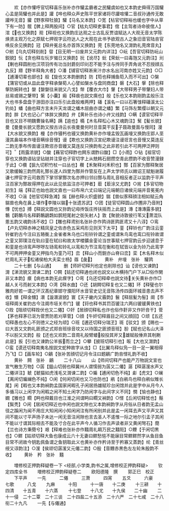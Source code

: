 <!-- { "loadSidebar": true } -->
　　欢【亦作懽呼官切释喜乐张补亦作驩孟霸者之民驩虞如也又本韵史舜得万国驩心孟是简驩也并此是】讙【哗也释众声史陈平世家诸将尽讙喧懽二音叔孙通传无敢讙哗无音】貛【野豕释牡狼】驩【马名又本韵】○宽【枮官切释裕也缓也字中从草下有一防】髋【髀上释两股间】○官【枯丸切释吏事君】倌【主驾者诗命彼倌人】涫【也又换韵】观【释视也又换韵庄达观之士古乱反贾谊赋达人大观无音太学陈焕贤主观万化之原赋七押观字云符达人之大观在此书予欲观古人之象旧音官陆咅官唤反余见换韵】冠【释弁冕总名亦首饰又换韵】莞【东莞地名又潸韵礼莞席音丸】○剜【乌丸切释刻削】眢【目无明一曰废井又元韵内详注】○岏【吾官切释防岏山鋭貌】忨【贪也释左忨岁愒日又换韵】抏【讹尽】蚖【荣蚖一曰毒虺又元韵注】刓【剸也释圆削也汉项羽传有功当封爵刻印刓忍不能予注与抟同手弄角讹不忍授顔五丸反】羱【野羊释角大者】○潘【铺官切释淅来汁亦水名出河南亦姓又元韵】○□【逋潘切辈也部也】般【旋也又本韵删韵】防【笱也释捕鱼笱入而不可出】○槃【蒲官切或从皿此盘字释承槃荀人心譬如槃水与盘同商盘】磐【大石】搫【除也释搫防婉转也】媻【媻媻往来貌又八戈】幋【覆衣大巾】鞶【大带释男子带鞶妇人带丝易或锡之鞶带】縏【小囊】瘢【释痕也説文痍也】般【乐也又本韵刚韵孟般乐注大也书多盘盘于游田亦注曰乐引此盘般难两押】磻【溪名一曰以石箸隿释磻溪太公钓处】蟠【曲也释方言未升天龙谓之蟠木屈曲亦谓之蟠】繁【马饰左繁缨以朝又元韵】胖【大也记心广体胖又换韵】弁【黄补乐也诗小弁又线韵】○瞒【谟官切释平目也又目不明魏曹操名瞒】蹒【逾也】樠【木名释松心木又魂韵注】鬗【髪长貌】曼【曼曼长貌又愿韵又按古诗云长夜曼曼何时旦音莫干反子聂政曼面与慢同】漫【大水貌又换韵】槾【亦作镘杇也镘又换韵黄补亦作墁孟毁瓦画墁又换韵庄郢人垩漫其鼻端本作墁音瞒徐音慢】谩【欺也又换韵汉宣纪欺谩注谩诳言也音慢又莫连反二韵无季布传面谩注欺诳亦音嫚又莫连反只换韵有之此非若引此不可两押泛押则可】【雨露浓貌】○酸【蘓官切释酢也闗东谓酢曰酸】□【小雨】○钻【祖官切穿也又换韵语钻坚钻鐩并注穿也子官切字上从兟韩石劒攒空青此攒韵不收音赞漫録于此】○欑【狙九切积竹杖一曰丛也】穳【禾聚释刈禾积也】酂【百家为酂释聚居又歌缓翰三韵然周礼酂长遂人四里为酂并作管反在上声太学师氏以媺诏王赋魁谢履谦七押官字云司救而下掌邻掌酂次名亦押曰邻曰酂与周礼音相反者正以监韵于平声注百家为酂故得押在此以此见依监注亦可押者】菆【菆涂又尤韵】○耑【多官切物初生】端【释正也始也説文直也一曰布帛六丈曰端记元端朝日诸侯元端并音冕冕内不收】○湍【他官切释急滩】煓【赫也释火炽盛貌】貒【兽似豕释顔注相如赋云角貒兽也角在鼻上堪作李陵以貒十张遗苏武】○团【徒官切释圆山作圑非乃音附】慱【忧也】搏【释説文圆也又狝韵记毋抟饭庄抟扶摇而上此是】漙【漙漙露多貌】鷒【鹳鷒鸟名释鹳鷒鶝鶔如鹊短尾射之衘矢射人】敦【聚貌诗敦彼行苇又萧混队慁五韵又魂韵讳不收】□【雕也释鸢别名张补亦作鹑诗匪鹑匪鸢又十八谆】○鸾【卢丸切释赤神之精凤皇之佐赤色五采鸡形见则天下太平】銮【释铃也广韵注云銮铃崔豹古今注曰五辂衡上金雀者朱乌也口衔铃铃谓之銮或谓朱鸟鸾也鸾口衔铃故谓之銮又郭璞注在轨曰銮在轼曰和故太学楼鑛金銮论当世事赋七押官韵云步迎遽息于和銮是也诗鸾声哕哕左钖鸾和铃礼以鸾和为节注鸾在衡和在轼皆以金为铃乃此鸾字不可两押押金銮又押指鸟为銮乃可】峦【释山小而鋭亦山脊曰峦】栾【木名释木似栏周礼天子松诸侯柏大夫栾士杨】羉【彘】
　　黄补　弁墁　张补　驩鹑
　　二十七删【与山通】
　　删【师奸切释刋也定也削除也】讪【谤也又谏韵】潸【涕流貌又潸谏二韵】○闗【姑还切释通也闭也説文以木横持门户下从□俗作関非又本韵】癏【病也本韵无此瘝字】○弯【乌还切释牵也説文待关矢黄补亦作□越人关弓而射又本韵】○湾【释水曲】○还【胡闗切释复也又二僊】环【释璧也尔雅肉好若一谓之环汉髙纪章邯守濮阳环水音官史记无音陈汤传四面环城音患去声不收】镮【释金镮】澴【漩澴波貌】寰【天子畿内又霰韵】鬟【释屈髪为髻】阛【市垣释阛关崔豹古今注阛市垣关市门】锾【锊也释书其罚百锾注六两曰锾锾黄铁也】○跧【阻顽切释跧伏也又二僊】○奸【居顔切释私也诈也俗作姧非又作奸咅干】菅【茅也释茅已沤为菅贾防若刈草菅】○顔【牛奸切释眉目之间又顔回】○顽【五还切释愚也左心不则徳义之经为顽】○班【逋还切释分瑞玊】斑【驳文】颁【赐也一曰大首又文韵礼匪颁之式郑咅班徐音坟又以待国之匪颁音班】朌【赋也记名山大泽不以朌又文韵】般【还也又欢韵二音周礼般臂蝼般投其斧又雄赋般倕弃其剞劂此是】扳【引也又谏韵公羊扳而立之】○攀【披班切释引也】昄【大也又潸韵】○蛮【谟还切释南夷名按説文蛇种故字从虫】□【比翼鸟释似凫一目一足一翼相得乃飞】□【画车轮】○鵳【张补苦顔切记月令注曰题鵳广韵咅悭礼韵不收】
　　黄补　闗　张补　鵳
　　二十八山
　　山【师间切释产也能产万物説文宣也宣气散生万物】○孱【鉏山切弱也释冀州人谓懦弱为孱又二僊】潺【释潺湲水声又二僊详注】虦【虦猫如虎浅毛又潸谏二韵】○斒【逋闲切色不纯】虨【虎文】○斓【离闲切斒斓色不纯】○闲【何闲切闲也又习也防也】鹇【白鹇鸟也释白鹇似雉长尾】闲【暇也又本韵裥韵孟国家闲暇孔子闲居扬雄赋珍台闲馆并此是字中从月今人多循习以上闲字为闲暇之闲不知土闲字乃防闲字与此间字义不同】憪【愉也静也】嫺【雅也】瞯【眄也释戴目也江淮之间谓眄曰瞯又裥韵】○悭【丘闲切释恡也】鬜【鬓秃】○闲【居闲切释近也中闲也説文隙也又本韵裥韵字从月俗从日者韵无孟山径之蹊闲为闻不用庄大知闲闲小知闲闲注有所闲别并此是孟一闲耳去声又平声又其间不能以寸平声扬子未达一闲无音注闲隙也言去圣人不逺惟一际之地尔引孟子其闲不能以寸谓其际相去不能及寸合在此平声今人循习作去声读者非又黄闲弩石】蕑【兰也诗方秉蕑兮】艰【释难也张补亦作囏周礼睭万民之囏阨】○黫【于闲切黒也】○鳏【姑顽切释大鱼也康成云六十无妻曰鳏愁悒不能寐目常鳏鳏然字从鱼目鱼目常不闭故今钥匙佩鱼谓之鱼钥取此义也黄补亦作矜诗至于矜寡又蒸韵】纶【青丝绶又谆韵注】○湲【侯顽切潺湲又元僊二韵】○殷【音黫赤黒色左左轮朱殷韵不收】
　　黄补　矜　张补　囏

　　増修校正押韵释疑卷一下
<经部,小学类,韵书之属,增修校正押韵释疑>
　　钦定四库全书
　　増修校正押韵释疑卷二
　　欧阳德隆　撰
　　郭正巳　校正
　　下平声
　　一先　　　二僊　　　三萧　　　四宵
　　五爻　　　六豪　　　七歌　　　八戈
　　九麻　　　十阳　　　十一唐　　十二庚
　　十三耕　　十四清　　十五青　　十六蒸
　　十七登　　十八尤　　十九侯　　二十幽
　　二十一侵　二十二覃　二十三谈　二十四盐二十五添　二十六严　二十七咸　二十八衔二十九凡
　　一先【与僊通】
